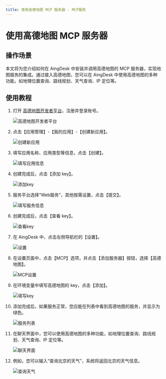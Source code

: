 ```yaml
---
title: 使用高德地图 MCP 服务器 - MCP服务  
---
```

# 使用高德地图 MCP 服务器

## 操作场景

本文将为您介绍如何在 AingDesk 中安装并调用高德地图的 MCP 服务器，实现地图服务的集成。通过接入高德地图，您可以在 AingDesk 中使用高德地图的多种功能，如地理位置查询、路线规划、天气查询、IP 定位等。

## 使用教程

1. 打开 [高德地图开发者平台](https://lbs.amap.com)，注册并登录账号。
   
   ![高德地图开发者平台](img/amap_platform.png)

2. 点击【应用管理】-【我的应用】-【创建新应用】。
   
   ![创建新应用](img/amap_create_app.png)

3. 填写应用名称、应用类型等信息，点击【创建】。
   
   ![填写应用信息](img/amap_fill_info.png)

4. 创建完成后，点击【添加 key】。
   
   ![添加key](img/amap_add_key.png)

5. 服务平台选择“Web服务”，其他按需设置，点击【提交】。
   
   ![填写服务信息](img/amap_fill_service_info.png)

6. 创建完成后，点击【查看 key】。
   
   ![查看key](img/amap_view_key.png)

7. 在 AingDesk 中，点击左侧导航栏的【设置】。
   
   ![设置](img/aingdesk_settings.png)

8. 在设置页面中，点击【MCP】选项，并点击【添加服务器】按钮，选择【高德地图】。
   
   ![MCP设置](img/amap_mcp_settings.png)

9. 在环境变量中填写高德地图的 key，点击【添加】。
   
   ![填写key](img/amap_fill_key.png)

10. 添加完成后，如果服务正常，您应能在列表中看到高德地图的服务，并显示为绿色。
    
    ![服务列表](img/amap_service_list.png)

11. 在聊天界面中，您可以使用高德地图的多种功能，如地理位置查询、路线规划、天气查询、IP 定位等。
    
    ![聊天界面](img/amap_chat_interface.png)

12. 例如，您可以输入“查询北京的天气”，系统将返回北京的天气信息。
    
    ![查询天气](img/amap_query_weather.png)
